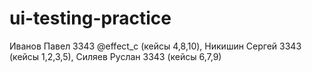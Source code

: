 # ui-testing-practice
Иванов Павел 3343 @effect_c (кейсы 4,8,10), Никишин Сергей 3343 (кейсы 1,2,3,5), Силяев Руслан 3343 (кейсы 6,7,9)

